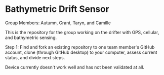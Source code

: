 # Bathymetric Drift Sensor
Group Members: Autumn, Grant, Taryn, and Camille

This is the repository for the group working on the drifter with GPS, cellular, and bathymetric sensing. 

Step 1: Find and fork an existing repository to one team member's GitHub account, clone (through GitHub desktop) to your computer, assess current status, and divide next steps.

Device currently doesn't work well and has not been validated at all.

